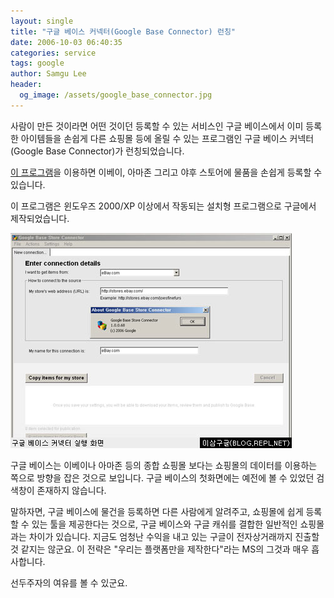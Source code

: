 ```yaml
---
layout: single
title: "구글 베이스 커넥터(Google Base Connector) 런칭"
date: 2006-10-03 06:40:35
categories: service
tags: google
author: Samgu Lee
header:
  og_image: /assets/google_base_connector.jpg
---
```


사람이 만든 것이라면 어떤 것이던 등록할 수 있는 서비스인 구글 베이스에서 이미 등록한 아이템들을 손쉽게 다른 쇼핑몰 등에 올릴 수 있는 프로그램인 구글 베이스 커넥터(Google Base Connector)가 런칭되었습니다.

[이 프로그램](http://base.google.com/base/storeconnector/)을 이용하면 이베이, 아마존 그리고 야후 스토어에 물품을 손쉽게 등록할 수 있습니다.

이 프로그램은 윈도우즈 2000/XP 이상에서 작동되는 설치형 프로그램으로 구글에서 제작되었습니다.

![구글 베이스 커넥터 실행화면](/assets/google_base_connector.jpg)

구글 베이스는 이베이나 아마존 등의 종합 쇼핑몰 보다는 쇼핑몰의 데이터를 이용하는 쪽으로 방향을 잡은 것으로 보입니다. 구글 베이스의 첫화면에는 예전에 볼 수 있었던 검색창이 존재하지 않습니다.

말하자면, 구글 베이스에 물건을 등록하면 다른 사람에게 알려주고, 쇼핑몰에 쉽게 등록할 수 있는 툴을 제공한다는 것으로, 구글 베이스와 구글 캐쉬를 결합한 일반적인 쇼핑몰과는 차이가 있습니다. 지금도 엄청난 수익을 내고 있는 구글이 전자상거래까지 진출할 것 같지는 않군요. 이 전략은 "우리는 플랫폼만을 제작한다"라는 MS의 그것과 매우 흡사합니다.

선두주자의 여유를 볼 수 있군요.
